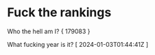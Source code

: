 # Fuck the rankings

Who the hell am I?
{ 179083 }

What fucking year is it?
[ 2024-01-03T01:44:41Z ]
